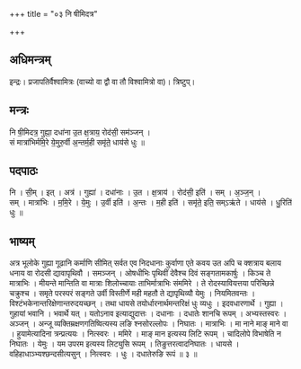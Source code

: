 +++
title = "०३ नि षीमिदत्र"

+++
## अधिमन्त्रम्
इन्द्रः। प्रजापतिर्वैश्वामित्रः (वाच्यो वा द्वौ वा तौ विश्वामित्रो वा)। त्रिष्टुप्।

## मन्त्रः
नि षी॒मिदत्र॒ गुह्या॒ दधा॑ना उ॒त क्ष॒त्राय॒ रोद॑सी॒ सम॑ञ्जन् ।  
सं मात्रा॑भिर्ममि॒रे ये॒मुरु॒र्वी अ॒न्तर्म॒ही समृ॑ते॒ धाय॑से धुः ॥

## पदपाठः
नि । सी॒म् । इत् । अत्र॑ । गुह्या॑ । दधा॑नाः । उ॒त । क्ष॒त्राय॑ । रोद॑सी॒ इति॑ । सम् । अ॒ञ्ज॒न् ।  
सम् । मात्रा॑भिः । म॒मि॒रे । ये॒मुः । उ॒र्वी इति॑ । अ॒न्तः । म॒ही इति॑ । समृ॑ते॒ इति॒ सम्ऽऋ॑ते । धाय॑से । धु॒रिति॑ धुः ॥

## भाष्यम्
अत्र भूलोके गुह्या गूढानि कर्माणि सीमित् सर्वत एव निदधानाः कुर्वाणा एते कवय उत अपि च क्शत्राय बलाय धनाय वा रोदसी द्यावापृथिवौ । समञ्जन् । ओषधीभिः पृथिवीं देवैश्च दिवं सङ्गतामकार्षुः । किञ्च ते मात्राभिः । मीयन्ते मान्तिति वा मात्राः शिलोच्चायाः ताभिर्मात्राभिः संममिरे । ते रोदस्यावियत्तया परिच्छिन्ने चक्रुश्च । समृते परस्परं सङ्गते उर्वी विस्तीर्णे मही महतौ ते द्यापृथिव्यौ येमुः । नियमितवन्तः । विश्टंभकेनान्तरिक्षेणान्तरुदयच्छन् । तथा धायसे तयोर्धारनार्थमन्तरिक्षं धुः व्यधुः । इदवधारणार्थे । गुह्या । गुहायां भवानि । भवार्थे यत् । यतोऽनाव इत्याद्युदात्तः । दधानाः । दधातेः शानचि रूपम् । अभ्यस्तस्वरः । अञ्जन् । अन्जू व्यक्तिम्रक्षणगतिष्वित्यस्य लङि श्नसोरल्लोपः । निघातः । मात्राभिः । मा नाने माङ् माने वा । हुयामेत्यादिना त्रन्प्रत्ययः । नित्स्वरः । ममिरे । माङ् मान इत्यस्य लिटि रूपम् । चादिलोपे विभाषेति न निघातः । येमुः । यम उपरम इत्यस्य लिट्युसि रूपम् । तिङुत्तरत्वादनिघातः । धायसे । वहिहाधाञ्भ्यश्छन्दसीत्यसुन् । नित्स्वरः । धुः । दधातेरुङि रूपं ॥ ३ ॥